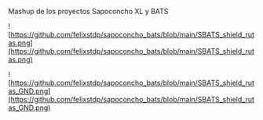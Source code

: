 Mashup de los proyectos Sapoconcho XL y BATS

![https://github.com/felixstdp/sapoconcho_bats/blob/main/SBATS_shield_rutas.png](https://github.com/felixstdp/sapoconcho_bats/blob/main/SBATS_shield_rutas.png)

![https://github.com/felixstdp/sapoconcho_bats/blob/main/SBATS_shield_rutas_GND.png](https://github.com/felixstdp/sapoconcho_bats/blob/main/SBATS_shield_rutas_GND.png)
